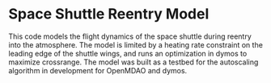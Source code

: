 Space Shuttle Reentry Model
======================

This code models the flight dynamics of the space shuttle during reentry into the atmosphere. The model is limited by a heating rate constraint on the leading edge of the shuttle wings, and runs an optimization in dymos to maximize crossrange. The model was built as a testbed for the autoscaling algorithm in development for OpenMDAO and dymos.
